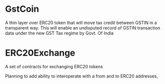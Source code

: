 # GstCoin

A thin layer over ERC20 token that will move tax credit between GSTIN in a transparent way. This will enable an undisputed record of GSTIN transaction data under the new GST Tax regime by Govt. Of India


# ERC20Exchange
A set of contracts for exchanging ERC20 tokens

Planning to add ability to interoperate with a from and to ERC20 addresses, 

